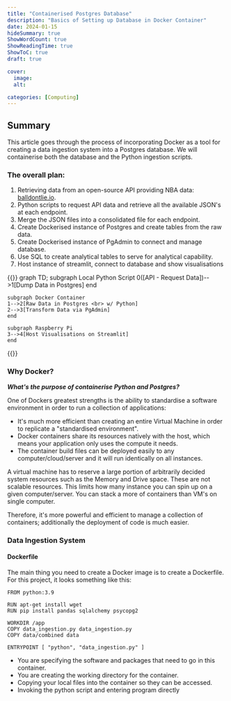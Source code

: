 ```yaml
---
title: "Containerised Postgres Database"
description: "Basics of Setting up Database in Docker Container"
date: 2024-01-15
hideSummary: true
ShowWordCount: true
ShowReadingTime: true
ShowToC: true
draft: true

cover:
  image: 
  alt: 

categories: [Computing]
---
```


## Summary
This article goes through the process of incorporating Docker as a tool for creating a data ingestion system into a Postgres database. We will containerise both the database and the Python ingestion scripts.

### The overall plan:

1. Retrieving data from an open-source API providing NBA data: [balldontlie.io](balldontlie.io/home.html/introduction). 
2. Python scripts to request API data and retrieve all the available JSON's at each endpoint.
3.  Merge the JSON files into a consolidated file for each endpoint.
4. Create Dockerised instance of Postgres and create tables from the raw data.
5. Create Dockerised instance of PgAdmin to connect and manage database.
6. Use SQL to create analytical tables to serve for analytical capability.
7. Host instance of streamlit, connect to database and show visualisations


{{<mermaid>}}
graph TD;
    subgraph Local Python Script
    0([API - Request Data])-->1[Dump Data in Postgres]
    end

    subgraph Docker Container
    1-->2[Raw Data in Postgres <br> w/ Python]
    2-->3[Transform Data via PgAdmin]
    end

    subgraph Raspberry Pi
    3-->4[Host Visualisations on Streamlit]
    end
{{</mermaid>}}

### Why Docker?

***What's the purpose of containerise Python and Postgres?***

One of Dockers greatest strengths is the ability to standardise a software environment in order to run a collection of applications:
- It's much more efficient than creating an entire Virtual Machine in order to replicate a "standardised environment".
- Docker containers share its resources natively with the host, which means your application only uses the compute it needs. 
- The container build files can be deployed easily to any computer/cloud/server and it will run identically on all instances.

A virtual machine has to reserve a large portion of arbitrarily decided system resources such as the Memory and Drive space. These are not scalable resources. This limits how many instance you can spin up on a given computer/server. You can stack a more of containers than VM's on single computer.

Therefore, it's more powerful and efficient to manage a collection of containers; additionally the deployment of code is much easier.

### Data Ingestion System

#### Dockerfile

The main thing you need to create a Docker image is to create a Dockerfile. For this project, it looks something like this:

```Docker
FROM python:3.9

RUN apt-get install wget
RUN pip install pandas sqlalchemy psycopg2

WORKDIR /app
COPY data_ingestion.py data_ingestion.py
COPY data/combined data

ENTRYPOINT [ "python", "data_ingestion.py" ]
```

- You are specifying the software and packages that need to go in this container.
- You are creating the working directory for the container.
- Copying your local files into the container so they can be accessed.
- Invoking the python script and entering program directly


